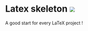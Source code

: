 # Latex skeleton [![](https://travis-ci.org/maugern/latex-skeleton.svg?branch=stable)](https://travis-ci.org/maugern/latex-skeleton)

A good start for every LaTeX project !
